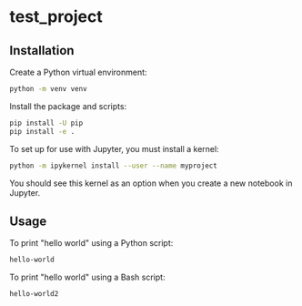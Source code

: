 # test_project

## Installation

Create a Python virtual environment:

```bash
python -m venv venv
```

Install the package and scripts:

```bash
pip install -U pip
pip install -e .
```

To set up for use with Jupyter, you must install a kernel:

```bash
python -m ipykernel install --user --name myproject
```

You should see this kernel as an option when you create a new notebook in Jupyter.

## Usage

To print "hello world" using a Python script:

```bash
hello-world
```

To print "hello world" using a Bash script:

```bash
hello-world2
```
